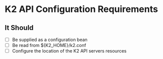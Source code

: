 # K2 API Configuration Requirements

## It Should
- [ ] Be supplied as a configuration bean
- [ ] Be read from ${K2_HOME}/k2.conf
- [ ] Configure the location of the K2 API servers resources
